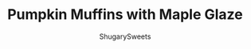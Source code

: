 ---
layout: ../../layouts/MarkdownPostLayout.astro
title: Pumpkin Muffins with Maple Glaze
author: ShugarySweets
pubDate: 2019-01-15
description: "Soft, moist Pumpkin Muffins topped with a Cinnamon Toffee Streusel and Maple Glaze. Don&#x27;t wait for fall to arrive to add pumpkin muffins to your breakfast menu."
image_url: https://www.shugarysweets.com/wp-content/uploads/2013/09/pumpkin-muffins-glazed-facebook.jpg
tags: ["Muffins","American"]
calories: 205
protein: 3
carbohydrates: 35
fats: 6
fiber: 1
ingredients: ["1/2 cup unsalted butter, room temperature","1 1/2 cup granulated sugar","1 can (15 ounce) pure pumpkin puree","3 large eggs","2 1/2 cup all-purpose flour","1/2 teaspoon baking soda","2 teaspoons baking powder","1 Tablespoon ground cinnamon","1/2 teaspoon ground ginger","1/2 teaspoon ground nutmeg","1/2 teaspoon ground cloves","1/2 teaspoon kosher salt","1/4 cup all-purpose flour","1/4 cup granulated sugar","1/4 cup light brown sugar, packed","1 teaspoon ground cinnamon","2 Tablespoons unsalted butter, melted","1/4 cup toffee bits","1 cup powdered sugar","1 teaspoon maple flavoring","2 Tablespoons milk"]
serves: 24
time: "32 minutes"
prepTime: "15 minutes"
instructions: ["Preheat oven to 350 degrees F. Grease 24 cupcake pans.","In a large mixing bowl, beat the butter and sugar until combined, about two minutes. Add pumpkin and eggs, beating until blended. Add the flour, baking soda, baking powder, cinnamon, ginger, nutmeg, cloves and salt. Spoon batter into cupcake tins, dividing evenly (each about 2/3 full).","In a separate bowl, mix streusel ingredients together with a fork. Sprinkle over muffins evenly.","Bake for 17-19 minutes. Remove and cool 10 minutes in pan. Remove from pan to a wire rack.","For the glaze, whisk the powdered sugar, maple and milk together until desired consistency. ENJOY."]
nutrition: ["205 calories","35 grams carbohydrates","39 milligrams cholesterol","6 grams fat","1 grams fiber","3 grams protein","4 grams saturated fat","108 milligrams sodium","23 grams sugar","0 grams trans fat","2 grams unsaturated fat"]
---